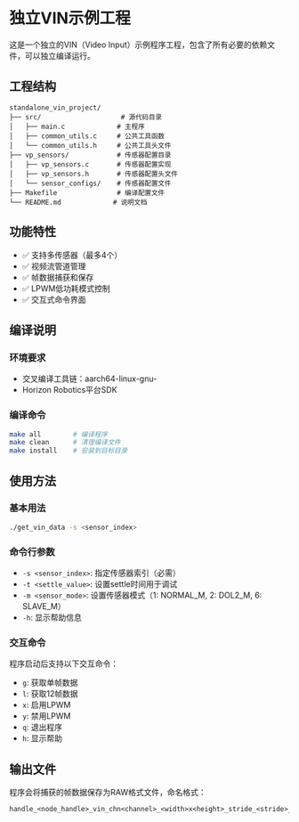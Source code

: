 # 独立VIN示例工程

这是一个独立的VIN（Video Input）示例程序工程，包含了所有必要的依赖文件，可以独立编译运行。

## 工程结构
```
standalone_vin_project/
├── src/                    # 源代码目录
│   ├── main.c             # 主程序
│   ├── common_utils.c     # 公共工具函数
│   └── common_utils.h     # 公共工具头文件
├── vp_sensors/            # 传感器配置目录
│   ├── vp_sensors.c       # 传感器配置实现
│   ├── vp_sensors.h       # 传感器配置头文件
│   └── sensor_configs/    # 传感器配置文件
├── Makefile               # 编译配置文件
└── README.md             # 说明文档
```

## 功能特性

- ✅ 支持多传感器（最多4个）
- ✅ 视频流管道管理
- ✅ 帧数据捕获和保存
- ✅ LPWM低功耗模式控制
- ✅ 交互式命令界面

## 编译说明

### 环境要求
- 交叉编译工具链：aarch64-linux-gnu-
- Horizon Robotics平台SDK

### 编译命令
```bash
make all        # 编译程序
make clean      # 清理编译文件
make install    # 安装到目标目录
```

## 使用方法

### 基本用法
```bash
./get_vin_data -s <sensor_index>
```

### 命令行参数
- `-s <sensor_index>`: 指定传感器索引（必需）
- `-t <settle_value>`: 设置settle时间用于调试
- `-m <sensor_mode>`: 设置传感器模式（1: NORMAL_M, 2: DOL2_M, 6: SLAVE_M）
- `-h`: 显示帮助信息

### 交互命令
程序启动后支持以下交互命令：
- `g`: 获取单帧数据
- `l`: 获取12帧数据
- `x`: 启用LPWM
- `y`: 禁用LPWM
- `q`: 退出程序
- `h`: 显示帮助

## 输出文件

程序会将捕获的帧数据保存为RAW格式文件，命名格式：
```
handle_<node_handle>_vin_chn<channel>_<width>x<height>_stride_<stride>_frameid_<frame_id>_ts_<timestamp>.raw
```